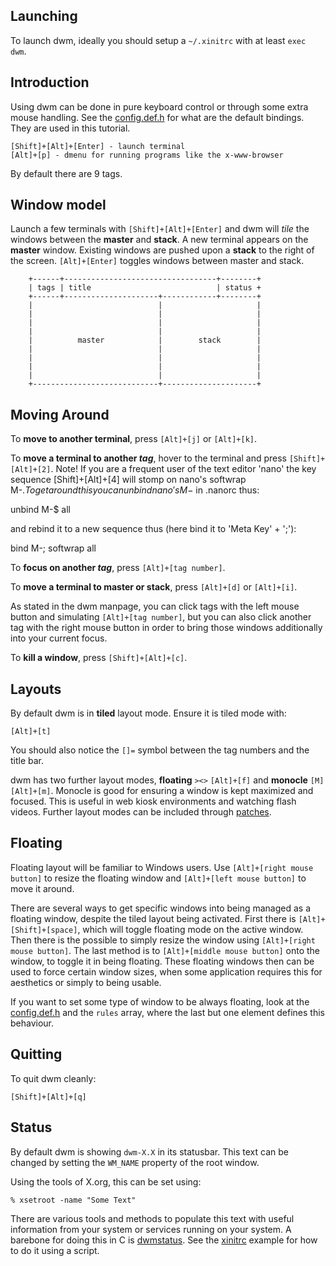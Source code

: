 Launching
---------

To launch dwm, ideally you should setup a `~/.xinitrc` with at least `exec dwm`.

Introduction
------------

Using dwm can be done in pure keyboard control or through some extra mouse
handling. See the
[config.def.h](http://git.suckless.org/dwm/plain/config.def.h) for what
are the default bindings. They are used in this tutorial.

	[Shift]+[Alt]+[Enter] - launch terminal
	[Alt]+[p] - dmenu for running programs like the x-www-browser

By default there are 9 tags.

Window model
------------

Launch a few terminals with `[Shift]+[Alt]+[Enter]` and dwm will _tile_ the windows
between the **master** and **stack**. A new terminal appears on the **master**
window. Existing windows are pushed upon a **stack** to the right of the
screen. `[Alt]+[Enter]` toggles windows between master and stack.

        +------+----------------------------------+--------+
        | tags | title                            | status +
        +------+---------------------+------------+--------+
        |                            |                     |
        |                            |                     |
        |                            |                     |
        |                            |                     |
        |          master            |        stack        |
        |                            |                     |
        |                            |                     |
        |                            |                     |
        |                            |                     |
        +----------------------------+---------------------+

Moving Around
-------------

To **move to another terminal**, press `[Alt]+[j]` or `[Alt]+[k]`.

To **move a terminal to another _tag_**, hover to the terminal and press `[Shift]+[Alt]+[2]`.
  Note!  If you are a frequent user of the text editor 'nano' the key sequence [Shift]+[Alt]+[4]
  will stomp on nano's softwrap M-$.  To get around this you can unbind nano's M-$ in .nanorc thus:

  unbind M-$ all

  and rebind it to a new sequence thus (here bind it to 'Meta Key' + ';'):

  bind M-; softwrap all

To **focus on another _tag_**, press `[Alt]+[tag number]`.

To **move a terminal to master or stack**, press `[Alt]+[d]` or `[Alt]+[i]`.

As stated in the dwm manpage, you can click tags with the left mouse button and simulating `[Alt]+[tag number]`, but you can also click another tag with the right mouse button in order to bring those windows additionally
into your current focus.

To **kill a window**, press `[Shift]+[Alt]+[c]`.

Layouts
-------

By default dwm is in **tiled** layout mode. Ensure it is tiled mode with:

	[Alt]+[t]

You should also notice the `[]=` symbol between the tag numbers and the title bar.

dwm has two further layout modes, **floating** `><>` `[Alt]+[f]` and
**monocle** `[M]` `[Alt]+[m]`. Monocle is good for ensuring a window is kept
maximized and focused. This is useful in web kiosk environments and watching
flash videos. Further layout modes can be included through [patches](http://dwm.suckless.org/patches/).

Floating
--------

Floating layout will be familiar to Windows users. Use `[Alt]+[right mouse
button]` to resize the floating window and `[Alt]+[left mouse button]` to move
it around.

There are several ways to get specific windows into being managed as a
floating window, despite the tiled layout being activated. First there is
`[Alt]+[Shift]+[space]`, which will toggle floating mode on the active window.
Then there is the possible to simply resize the window using `[Alt]+[right
mouse button]`. The last method is to `[Alt]+[middle mouse button]` onto the
window, to toggle it in being floating. These floating windows then can be
used to force certain window sizes, when some application requires this for
aesthetics or simply to being usable.

If you want to set some type of window to be always floating, look at the
[config.def.h](http://hg.suckless.org/dwm/file/tip/config.def.h) and the
`rules` array, where the last but one element defines this behaviour.

Quitting
--------

To quit dwm cleanly:

	[Shift]+[Alt]+[q]

Status
------

By default dwm is showing `dwm-X.X` in its statusbar. This text can be
changed by setting the `WM_NAME` property of the root window.

Using the tools of X.org, this can be set using:

	% xsetroot -name "Some Text"

There are various tools and methods to populate this text with useful
information from your system or services running on your system. A barebone for
doing this in C is [dwmstatus](http://dwm.suckless.org/dwmstatus/).  See the
[xinitrc](http://dwm.suckless.org/xinitrc.example) example for how to do it
using a script.
